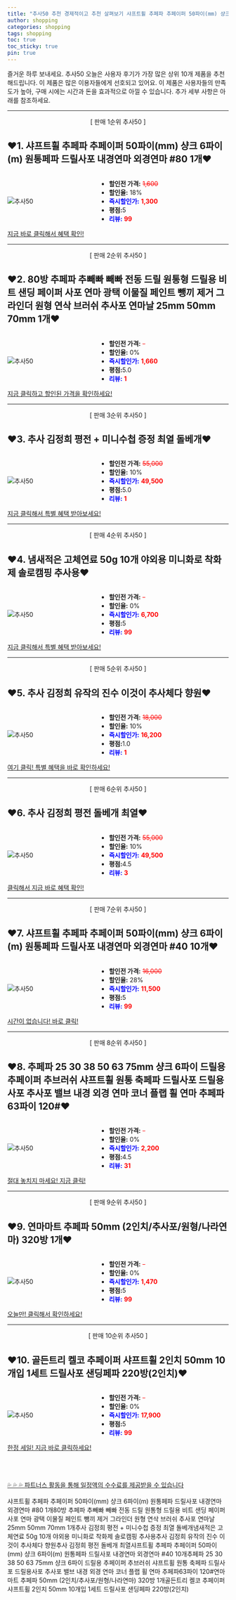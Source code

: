```yaml
---
title: "추사50 추천 경제적이고 추천 살펴보기 샤프트휠 추페파 추페이퍼 50파이(mm) 샹크"
author: shopping
categories: shopping
tags: shopping
toc: true
toc_sticky: true
pin: true
---
```

즐거운 하루 보내세요. 추사50 오늘은 사용자 후기가 가장 많은 상위 10개 제품을 추천해드립니다. 이 제품은 많은 이용자들에게 선호되고 있어요. 이 제품은 사용자들의 만족도가 높아, 구매 시에는 시간과 돈을 효과적으로 아낄 수 있습니다. 추가 세부 사항은 아래를 참조하세요.

---
<p class="toplist" style="margin: 0 auto; display: block; width: fit-content;">[ 판매 1순위 추사50 ]</p>

<h2><strong>❤️1. 샤프트휠 추페파 추페이퍼 50파이(mm) 샹크 6파이(m) 원통페파 드릴사포 내경연마 외경연마 #80 1개❤️</strong></h2>

<div style="display: flex; align-items: center;">
    <div style="flex: 0.4;">
        <img src="https://thumbnail7.coupangcdn.com/thumbnails/remote/230x230ex/image/vendor_inventory/1bf3/91c4d2c1119f50e97583bb5898a304aab557d1e2ded7d58b0489edee91f9.jpg" alt="추사50" style="max-width: 100%;">
    </div>
    <div style="flex: 0.6; margin-left: 10px;">
        <ul>
            <li><strong>할인전 가격:</strong> <del style="color: red;">1,600</del></li>
            <li><strong>할인율:</strong> 18%</li>
            <li><span style='color:blue'><strong>즉시할인가:</strong></span> <span style='color:red'><strong>1,300</strong></span></li>
            <li><strong>평점:</strong>5</li>
            <li><span style='color:blue'><strong>리뷰:</strong></span> <span style='color:red'><strong>99</strong></span></li>
        </ul>
    </div>
</div>
<div class="center">
    <a href="https://selin100587.github.io?lptag=AF9450613&subid=githubio&pageKey=8011661713&traceid=V0-153&itemId=22352828814&vendorItemId=89397916957" class="myButton">
        지금 바로 클릭해서 혜택 확인!
    </a>
</div>


---
<p class="toplist" style="margin: 0 auto; display: block; width: fit-content;">[ 판매 2순위 추사50 ]</p>

<h2><strong>❤️2. 80방 추페파 추빼빠 빼빠 전동 드릴 원통형 드릴용 비트 샌딩 페이퍼 사포 연마 광택 이물질 페인트 뺑끼 제거 그라인더 원형 연삭 브러쉬 추사포 연마날 25mm 50mm 70mm 1개❤️</strong></h2>

<div style="display: flex; align-items: center;">
    <div style="flex: 0.4;">
        <img src="https://thumbnail7.coupangcdn.com/thumbnails/remote/230x230ex/image/vendor_inventory/a151/157f481631e8a8622367b48b9ca0547154336dce80768b6940d59d9782a4.jpg" alt="추사50" style="max-width: 100%;">
    </div>
    <div style="flex: 0.6; margin-left: 10px;">
        <ul>
            <li><strong>할인전 가격:</strong> <del style="color: red;">-</del></li>
            <li><strong>할인율:</strong> 0%</li>
            <li><span style='color:blue'><strong>즉시할인가:</strong></span> <span style='color:red'><strong>1,660</strong></span></li>
            <li><strong>평점:</strong>5.0</li>
            <li><span style='color:blue'><strong>리뷰:</strong></span> <span style='color:red'><strong>1</strong></span></li>
        </ul>
    </div>
</div>
<div class="center">
    <a href="https://selin100587.github.io?lptag=AF9450613&subid=githubio&pageKey=7927591134&traceid=V0-153&itemId=21797234353&vendorItemId=88925418873" class="myButton">
        지금 클릭하고 할인된 가격을 확인하세요!
    </a>
</div>


---
<p class="toplist" style="margin: 0 auto; display: block; width: fit-content;">[ 판매 3순위 추사50 ]</p>

<h2><strong>❤️3. 추사 김정희 평전 + 미니수첩 증정 최열 돌베개❤️</strong></h2>

<div style="display: flex; align-items: center;">
    <div style="flex: 0.4;">
        <img src="https://thumbnail9.coupangcdn.com/thumbnails/remote/230x230ex/image/vendor_inventory/87b0/61753e3a1e2b982fe7cbff6172f49a669ba60425c782d9c07d48b5dc3cdb.png" alt="추사50" style="max-width: 100%;">
    </div>
    <div style="flex: 0.6; margin-left: 10px;">
        <ul>
            <li><strong>할인전 가격:</strong> <del style="color: red;">55,000</del></li>
            <li><strong>할인율:</strong> 10%</li>
            <li><span style='color:blue'><strong>즉시할인가:</strong></span> <span style='color:red'><strong>49,500</strong></span></li>
            <li><strong>평점:</strong>5.0</li>
            <li><span style='color:blue'><strong>리뷰:</strong></span> <span style='color:red'><strong>1</strong></span></li>
        </ul>
    </div>
</div>
<div class="center">
    <a href="https://selin100587.github.io?lptag=AF9450613&subid=githubio&pageKey=5979706651&traceid=V0-153&itemId=10763559300&vendorItemId=78114158996" class="myButton">
        지금 클릭해서 특별 혜택 받아보세요!
    </a>
</div>


---
<p class="toplist" style="margin: 0 auto; display: block; width: fit-content;">[ 판매 4순위 추사50 ]</p>

<h2><strong>❤️4. 냄새적은 고체연료 50g 10개 야외용 미니화로 착화제 솔로캠핑 추사용❤️</strong></h2>

<div style="display: flex; align-items: center;">
    <div style="flex: 0.4;">
        <img src="https://thumbnail9.coupangcdn.com/thumbnails/remote/230x230ex/image/vendor_inventory/20e3/bdca42edd9374765f4f4e4ab8a494b014e53e33f659e1c7a870efe7ab268.jpg" alt="추사50" style="max-width: 100%;">
    </div>
    <div style="flex: 0.6; margin-left: 10px;">
        <ul>
            <li><strong>할인전 가격:</strong> <del style="color: red;">-</del></li>
            <li><strong>할인율:</strong> 0%</li>
            <li><span style='color:blue'><strong>즉시할인가:</strong></span> <span style='color:red'><strong>6,700</strong></span></li>
            <li><strong>평점:</strong>5</li>
            <li><span style='color:blue'><strong>리뷰:</strong></span> <span style='color:red'><strong>99</strong></span></li>
        </ul>
    </div>
</div>
<div class="center">
    <a href="https://selin100587.github.io?lptag=AF9450613&subid=githubio&pageKey=8006151773&traceid=V0-153&itemId=22316657875&vendorItemId=90599970426" class="myButton">
        지금 클릭해서 특별 혜택 받아보세요!
    </a>
</div>


---
<p class="toplist" style="margin: 0 auto; display: block; width: fit-content;">[ 판매 5순위 추사50 ]</p>

<h2><strong>❤️5. 추사 김정희 유작의 진수 이것이 추사체다 향원❤️</strong></h2>

<div style="display: flex; align-items: center;">
    <div style="flex: 0.4;">
        <img src="https://thumbnail10.coupangcdn.com/thumbnails/remote/230x230ex/image/vendor_inventory/8d40/8ff9809ac228e8856566c9c38ef05686a161dc3731d54a6e40ce7acc5d56.jpg" alt="추사50" style="max-width: 100%;">
    </div>
    <div style="flex: 0.6; margin-left: 10px;">
        <ul>
            <li><strong>할인전 가격:</strong> <del style="color: red;">18,000</del></li>
            <li><strong>할인율:</strong> 10%</li>
            <li><span style='color:blue'><strong>즉시할인가:</strong></span> <span style='color:red'><strong>16,200</strong></span></li>
            <li><strong>평점:</strong>1.0</li>
            <li><span style='color:blue'><strong>리뷰:</strong></span> <span style='color:red'><strong>1</strong></span></li>
        </ul>
    </div>
</div>
<div class="center">
    <a href="https://selin100587.github.io?lptag=AF9450613&subid=githubio&pageKey=216455231&traceid=V0-153&itemId=665312923&vendorItemId=4719888603" class="myButton">
        여기 클릭! 특별 혜택을 바로 확인하세요!
    </a>
</div>


---
<p class="toplist" style="margin: 0 auto; display: block; width: fit-content;">[ 판매 6순위 추사50 ]</p>

<h2><strong>❤️6. 추사 김정희 평전 돌베개 최열❤️</strong></h2>

<div style="display: flex; align-items: center;">
    <div style="flex: 0.4;">
        <img src="https://thumbnail7.coupangcdn.com/thumbnails/remote/230x230ex/image/retail-product-api/A00077021/62503590/69293753/main/9791191438116_L.jpg" alt="추사50" style="max-width: 100%;">
    </div>
    <div style="flex: 0.6; margin-left: 10px;">
        <ul>
            <li><strong>할인전 가격:</strong> <del style="color: red;">55,000</del></li>
            <li><strong>할인율:</strong> 10%</li>
            <li><span style='color:blue'><strong>즉시할인가:</strong></span> <span style='color:red'><strong>49,500</strong></span></li>
            <li><strong>평점:</strong>4.5</li>
            <li><span style='color:blue'><strong>리뷰:</strong></span> <span style='color:red'><strong>3</strong></span></li>
        </ul>
    </div>
</div>
<div class="center">
    <a href="https://selin100587.github.io?lptag=AF9450613&subid=githubio&pageKey=6010577207&traceid=V0-153&itemId=10903618721&vendorItemId=78183470631" class="myButton">
        클릭해서 지금 바로 혜택 확인!
    </a>
</div>


---
<p class="toplist" style="margin: 0 auto; display: block; width: fit-content;">[ 판매 7순위 추사50 ]</p>

<h2><strong>❤️7. 샤프트휠 추페파 추페이퍼 50파이(mm) 샹크 6파이(m) 원통페파 드릴사포 내경연마 외경연마 #40 10개❤️</strong></h2>

<div style="display: flex; align-items: center;">
    <div style="flex: 0.4;">
        <img src="https://thumbnail7.coupangcdn.com/thumbnails/remote/230x230ex/image/vendor_inventory/1bf3/91c4d2c1119f50e97583bb5898a304aab557d1e2ded7d58b0489edee91f9.jpg" alt="추사50" style="max-width: 100%;">
    </div>
    <div style="flex: 0.6; margin-left: 10px;">
        <ul>
            <li><strong>할인전 가격:</strong> <del style="color: red;">16,000</del></li>
            <li><strong>할인율:</strong> 28%</li>
            <li><span style='color:blue'><strong>즉시할인가:</strong></span> <span style='color:red'><strong>11,500</strong></span></li>
            <li><strong>평점:</strong>5</li>
            <li><span style='color:blue'><strong>리뷰:</strong></span> <span style='color:red'><strong>99</strong></span></li>
        </ul>
    </div>
</div>
<div class="center">
    <a href="https://selin100587.github.io?lptag=AF9450613&subid=githubio&pageKey=8011661713&traceid=V0-153&itemId=22352828836&vendorItemId=89397917029" class="myButton">
        시간이 없습니다! 바로 클릭!
    </a>
</div>


---
<p class="toplist" style="margin: 0 auto; display: block; width: fit-content;">[ 판매 8순위 추사50 ]</p>

<h2><strong>❤️8. 추페파 25 30 38 50 63 75mm 샹크 6파이 드릴용 추페이퍼 추브러쉬 샤프트휠 원통 축페파 드릴사포 드릴용사포 추사포 밸브 내경 외경 연마 코너 플랩 휠 연마 추페파63파이 120#❤️</strong></h2>

<div style="display: flex; align-items: center;">
    <div style="flex: 0.4;">
        <img src="https://thumbnail10.coupangcdn.com/thumbnails/remote/230x230ex/image/vendor_inventory/7b6d/b4768095596444164b9aff3693a8be9c3b1b7bd29c0e4a187d9d295ea4c8.jpg" alt="추사50" style="max-width: 100%;">
    </div>
    <div style="flex: 0.6; margin-left: 10px;">
        <ul>
            <li><strong>할인전 가격:</strong> <del style="color: red;">-</del></li>
            <li><strong>할인율:</strong> 0%</li>
            <li><span style='color:blue'><strong>즉시할인가:</strong></span> <span style='color:red'><strong>2,200</strong></span></li>
            <li><strong>평점:</strong>4.5</li>
            <li><span style='color:blue'><strong>리뷰:</strong></span> <span style='color:red'><strong>31</strong></span></li>
        </ul>
    </div>
</div>
<div class="center">
    <a href="https://selin100587.github.io?lptag=AF9450613&subid=githubio&pageKey=5913304168&traceid=V0-153&itemId=10458644980&vendorItemId=77740433404" class="myButton">
        절대 놓치지 마세요! 지금 클릭!
    </a>
</div>


---
<p class="toplist" style="margin: 0 auto; display: block; width: fit-content;">[ 판매 9순위 추사50 ]</p>

<h2><strong>❤️9. 연마마트 추페파 50mm (2인치/추사포/원형/나라연마) 320방 1개❤️</strong></h2>

<div style="display: flex; align-items: center;">
    <div style="flex: 0.4;">
        <img src="https://thumbnail6.coupangcdn.com/thumbnails/remote/230x230ex/image/vendor_inventory/8538/fa1a0ded9c60516216d7ac750e18036abf8dd92011f5f24da03c1438f846.jpg" alt="추사50" style="max-width: 100%;">
    </div>
    <div style="flex: 0.6; margin-left: 10px;">
        <ul>
            <li><strong>할인전 가격:</strong> <del style="color: red;">-</del></li>
            <li><strong>할인율:</strong> 0%</li>
            <li><span style='color:blue'><strong>즉시할인가:</strong></span> <span style='color:red'><strong>1,470</strong></span></li>
            <li><strong>평점:</strong>5</li>
            <li><span style='color:blue'><strong>리뷰:</strong></span> <span style='color:red'><strong>99</strong></span></li>
        </ul>
    </div>
</div>
<div class="center">
    <a href="https://selin100587.github.io?lptag=AF9450613&subid=githubio&pageKey=7742364617&traceid=V0-153&itemId=20834774767&vendorItemId=87901837845" class="myButton">
        오늘만! 클릭해서 확인하세요!
    </a>
</div>


---
<p class="toplist" style="margin: 0 auto; display: block; width: fit-content;">[ 판매 10순위 추사50 ]</p>

<h2><strong>❤️10. 골든트리 켈코 추페이퍼 샤프트휠 2인치 50mm 10개입 1세트 드릴사포 샌딩페파 220방(2인치)❤️</strong></h2>

<div style="display: flex; align-items: center;">
    <div style="flex: 0.4;">
        <img src="https://thumbnail10.coupangcdn.com/thumbnails/remote/230x230ex/image/vendor_inventory/0ae8/604d97f923b9f67f57189314a7731074ff95011b59983bf97e74de9e2d64.jpg" alt="추사50" style="max-width: 100%;">
    </div>
    <div style="flex: 0.6; margin-left: 10px;">
        <ul>
            <li><strong>할인전 가격:</strong> <del style="color: red;">-</del></li>
            <li><strong>할인율:</strong> 0%</li>
            <li><span style='color:blue'><strong>즉시할인가:</strong></span> <span style='color:red'><strong>17,900</strong></span></li>
            <li><strong>평점:</strong>5</li>
            <li><span style='color:blue'><strong>리뷰:</strong></span> <span style='color:red'><strong>99</strong></span></li>
        </ul>
    </div>
</div>
<div class="center">
    <a href="https://selin100587.github.io?lptag=AF9450613&subid=githubio&pageKey=7903725351&traceid=V0-153&itemId=21667852286&vendorItemId=88718433163" class="myButton">
        한정 세일! 지금 바로 클릭하세요!
    </a>
</div>

<br><br><br>[💦 💦 💦 파트너스 활동을 통해 일정액의 수수료를 제공받을 수 있습니다](https://link.coupang.com/a/bcpT2c)<br><br>샤프트휠 추페파 추페이퍼 50파이(mm) 샹크 6파이(m) 원통페파 드릴사포 내경연마 외경연마 #80 1개80방 추페파 추빼빠 빼빠 전동 드릴 원통형 드릴용 비트 샌딩 페이퍼 사포 연마 광택 이물질 페인트 뺑끼 제거 그라인더 원형 연삭 브러쉬 추사포 연마날 25mm 50mm 70mm 1개추사 김정희 평전 + 미니수첩 증정 최열 돌베개냄새적은 고체연료 50g 10개 야외용 미니화로 착화제 솔로캠핑 추사용추사 김정희 유작의 진수 이것이 추사체다 향원추사 김정희 평전 돌베개 최열샤프트휠 추페파 추페이퍼 50파이(mm) 샹크 6파이(m) 원통페파 드릴사포 내경연마 외경연마 #40 10개추페파 25 30 38 50 63 75mm 샹크 6파이 드릴용 추페이퍼 추브러쉬 샤프트휠 원통 축페파 드릴사포 드릴용사포 추사포 밸브 내경 외경 연마 코너 플랩 휠 연마 추페파63파이 120#연마마트 추페파 50mm (2인치/추사포/원형/나라연마) 320방 1개골든트리 켈코 추페이퍼 샤프트휠 2인치 50mm 10개입 1세트 드릴사포 샌딩페파 220방(2인치)